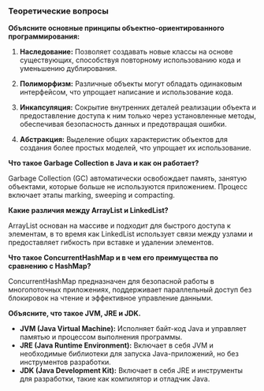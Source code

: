 ### Теоретические вопросы

**Объясните основные принципы объектно-ориентированного программирования:**

1. **Наследование:** Позволяет создавать новые классы на основе существующих, способствуя повторному использованию кода и уменьшению дублирования.

2. **Полиморфизм:** Различные объекты могут обладать одинаковым интерфейсом, что упрощает написание и использование кода.

3. **Инкапсуляция:** Сокрытие внутренних деталей реализации объекта и предоставление доступа к ним только через установленные методы, обеспечивая безопасность данных и предотвращая ошибки.

4. **Абстракция:** Выделение общих характеристик объектов для создания более простых моделей, что упрощает их использование.

**Что такое Garbage Collection в Java и как он работает?**

Garbage Collection (GC) автоматически освобождает память, занятую объектами, которые больше не используются приложением. Процесс включает этапы marking, sweeping и compacting.

**Какие различия между ArrayList и LinkedList?**

ArrayList основан на массиве и подходит для быстрого доступа к элементам, в то время как LinkedList использует связи между узлами и предоставляет гибкость при вставке и удалении элементов.

**Что такое ConcurrentHashMap и в чем его преимущества по сравнению с HashMap?**

ConcurrentHashMap предназначен для безопасной работы в многопоточных приложениях, поддерживает параллельный доступ без блокировок на чтение и эффективное управление данными.

**Объясните, что такое JVM, JRE и JDK.**

- **JVM (Java Virtual Machine):** Исполняет байт-код Java и управляет памятью и процессом выполнения программы.
- **JRE (Java Runtime Environment):** Включает в себя JVM и необходимые библиотеки для запуска Java-приложений, но без инструментов разработки.
- **JDK (Java Development Kit):** Включает в себя JRE и инструменты для разработки, такие как компилятор и отладчик Java.

